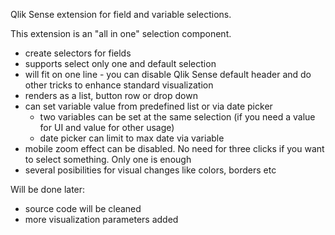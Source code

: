 Qlik Sense extension for field and variable selections.

This extension is an "all in one" selection component.
- create selectors for fields
- supports select only one and default selection
- will fit on one line - you can disable Qlik Sense default header and do other tricks to enhance standard visualization
- renders as a list, button row or drop down
- can set variable value from predefined list or via date picker
  - two variables can be set at the same selection (if you need a value for UI and value for other usage)
  - date picker can limit to max date via variable
- mobile zoom effect can be disabled. No need for three clicks if you want to select something. Only one is enough
- several posibilities for visual changes like colors, borders etc

Will be done later:
- source code will be cleaned
- more visualization parameters added
